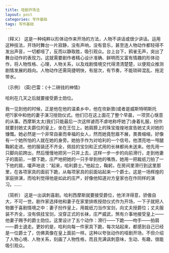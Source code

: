 ```yaml
---
title: 哑剧开场法
layout: post
categories: 写作基础
tags: 写作基础
---
```


〔释义〕 这是一种纯粹以形体动作来开场的方法，人物不讲话或很少讲话。运用这种技法，开场时舞台一片寂静，没有声响，没有音乐，甚至连人物动作都轻得不发出声音，一切都哑了，反而以静取胜，吸引观众。台上台下，鸦雀无声，突出了舞台动作的表现力。这就需要剧作者精心设计准确、鲜明而又富有情趣的形体动作，将人物性格、心理，人物关系，以及戏剧情境交代得清清楚楚，以便观众推测剧情发展的趋向。人物动作还需简捷明快，有层次，有节奏，不能琐碎混乱、拖泥带水。

〔示例〕 (英)巴雷：《十二磅钱的神情》

哈利在几天之后就要接受爵士勋位。

我一见到他的时候，正是他在他的温柔乡中，他在坎新敦(或者是威斯特明斯托吧?)家中和他的妻子演习授勋仪式。他们已在这上面花了整个早晨，一项赏心惬意的从事。西摩斯太太(我们只能最后一次这样谑而不虐地称呼她了)身着礼服，扮作就要封她丈夫爵位的皇上，坐在王位上。她肩膀上的珠宝煌煌地宣告她丈夫对她的慷慨。她必然是一个非常自豪而幸福的女人，然而她竟愁眉不展，畏畏缩缩，好像有一个她所怕的人就在她的身旁。她拍手作为对哈利的一个信号。他漂亮地一甩腿鞠躬走进。他的服装还不齐全，佩挂的宝剑和正式用的长袜都尚未送来。他先用一只脚向前跨出，然后慢慢地把另一只并上去，这样一步一步的向前滑行，走到他妻子的面前，一膝下跪，庄严地把她的一只手举到他的嘴唇。她用一把裁纸刀拍了一下他的肩，嗄声地说：“起来，哈利爵士。”他起立，鞠躬，在房间里滑行到这里那里，在各项家具的面前下跪，从每项家具的前面站起来一个爵士。这是一场辉煌的家庭排演，而哈利觉得他是如此的庄严，好像他知道对方皇家也在作同样的演习。……

〔简析〕 这是一出讽刺喜剧。哈利西摩斯就要接受爵位，他洋洋得意，骄傲自大，不可一世。剧作家选择他和妻子在家里排练授勋仪式作为开场，一下子就把人物置于喜剧情境之中：妻子扮作皇上，用裁纸刀当作宝剑，向丈夫授爵位；丈夫服装不齐全，没有佩挂宝剑，没穿正式的长袜，庄严威武，煞有介事地接受皇上——他妻子赐予的爵士勋位。这里设计了五个动作：滑行——下跪——吻手——拍肩——爵士退走。更妙的是，哈利向每一件家具下跪，每次站起来，都感到自己已经是一位爵士了，仿佛真像在皇上面前一样。这种以夸张动作的哑剧开场，不但介绍了人物心境、人物关系，刻画了人物性格，而且充满讽刺意味，生动、有趣，很能吸引观众。 